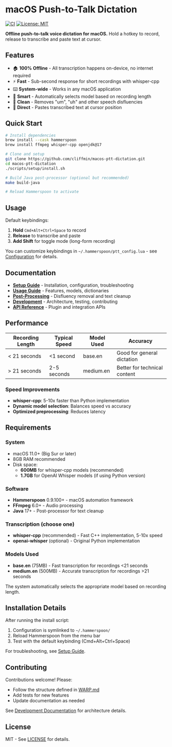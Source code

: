 # macOS Push-to-Talk Dictation

[![CI](https://github.com/cliffmin/macos-ptt-dictation/actions/workflows/ci.yml/badge.svg)](https://github.com/cliffmin/macos-ptt-dictation/actions/workflows/ci.yml) 
[![License: MIT](https://img.shields.io/badge/License-MIT-yellow.svg)](LICENSE)

**Offline push-to-talk voice dictation for macOS.** Hold a hotkey to record, release to transcribe and paste text at cursor.

## Features

- 🏠 **100% Offline** - All transcription happens on-device, no internet required
- ⚡ **Fast** - Sub-second response for short recordings with whisper-cpp
- ⌨️ **System-wide** - Works in any macOS application
- 🎯 **Smart** - Automatically selects model based on recording length
- 🧹 **Clean** - Removes "um", "uh" and other speech disfluencies
- 📝 **Direct** - Pastes transcribed text at cursor position

## Quick Start

```bash
# Install dependencies
brew install --cask hammerspoon
brew install ffmpeg whisper-cpp openjdk@17

# Clone and setup
git clone https://github.com/cliffmin/macos-ptt-dictation.git
cd macos-ptt-dictation
./scripts/setup/install.sh

# Build Java post-processor (optional but recommended)
make build-java

# Reload Hammerspoon to activate
```

## Usage

Default keybindings:
1. **Hold** `Cmd+Alt+Ctrl+Space` to record
2. **Release** to transcribe and paste
3. **Add Shift** for toggle mode (long-form recording)

You can customize keybindings in `~/.hammerspoon/ptt_config.lua` - see [Configuration](docs/setup/configuration.md) for details.

## Documentation

- **[Setup Guide](docs/setup/)** - Installation, configuration, troubleshooting
- **[Usage Guide](docs/usage/)** - Features, models, dictionaries
- **[Post-Processing](docs/usage/post-processing.md)** - Disfluency removal and text cleanup
- **[Development](docs/development/)** - Architecture, testing, contributing
- **[API Reference](docs/api/)** - Plugin and integration APIs

## Performance

| Recording Length | Typical Speed | Model Used | Accuracy |
|-----------------|---------------|------------|----------|
| < 21 seconds | <1 second | base.en | Good for general dictation |
| > 21 seconds | 2-5 seconds | medium.en | Better for technical content |

### Speed Improvements
- **whisper-cpp**: 5-10x faster than Python implementation
- **Dynamic model selection**: Balances speed vs accuracy
- **Optimized preprocessing**: Reduces latency

## Requirements

### System
- macOS 11.0+ (Big Sur or later)
- 8GB RAM recommended
- Disk space:
  - **600MB** for whisper-cpp models (recommended)
  - **1.7GB** for OpenAI Whisper models (if using Python version)

### Software
- **Hammerspoon** 0.9.100+ - macOS automation framework
- **FFmpeg** 6.0+ - Audio processing
- **Java** 17+ - Post-processor for text cleanup

### Transcription (choose one)
- **whisper-cpp** (recommended) - Fast C++ implementation, 5-10x speed
- **openai-whisper** (optional) - Original Python implementation

### Models Used
- **base.en** (75MB) - Fast transcription for recordings <21 seconds
- **medium.en** (500MB) - Accurate transcription for recordings >21 seconds

The system automatically selects the appropriate model based on recording length.

## Installation Details

After running the install script:
1. Configuration is symlinked to `~/.hammerspoon/`
2. Reload Hammerspoon from the menu bar
3. Test with the default keybinding (Cmd+Alt+Ctrl+Space)

For troubleshooting, see [Setup Guide](docs/setup/).

## Contributing

Contributions welcome! Please:
- Follow the structure defined in [WARP.md](WARP.md)
- Add tests for new features
- Update documentation as needed

See [Development Documentation](docs/development/) for architecture details.

## License

MIT - See [LICENSE](LICENSE) for details.